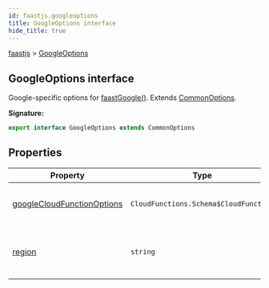 ```yaml
---
id: faastjs.googleoptions
title: GoogleOptions interface
hide_title: true
---
```

[faastjs](./faastjs.md) &gt; [GoogleOptions](./faastjs.googleoptions.md)

## GoogleOptions interface

Google-specific options for [faastGoogle()](./faastjs.faastgoogle.md)<!-- -->. Extends [CommonOptions](./faastjs.commonoptions.md)<!-- -->.

<b>Signature:</b>

```typescript
export interface GoogleOptions extends CommonOptions 
```

## Properties

|  Property | Type | Description |
|  --- | --- | --- |
|  [googleCloudFunctionOptions](./faastjs.googleoptions.googlecloudfunctionoptions.md) | <code>CloudFunctions.Schema$CloudFunction</code> | Additional options to pass to Google Cloud Function creation. See [projects.locations.functions](https://cloud.google.com/functions/docs/reference/rest/v1/projects.locations.functions#CloudFunction)<!-- -->. |
|  [region](./faastjs.googleoptions.region.md) | <code>string</code> | The region to create resources in. Garbage collection is also limited to this region. Default: <code>&quot;us-central1&quot;</code>. |
